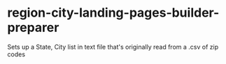 # region-city-landing-pages-builder-preparer
Sets up a State, City list in text file that's originally read from a .csv of zip codes
